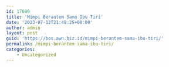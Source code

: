 ```yaml
---
id: 17699
title: 'Mimpi Berantem Sama Ibu Tiri'
date: '2023-07-12T21:48:25+00:00'
author: admin
layout: post
guid: 'https://bos.awn.biz.id/mimpi-berantem-sama-ibu-tiri/'
permalink: /mimpi-berantem-sama-ibu-tiri/
categories:
    - Uncategorized
---
```


